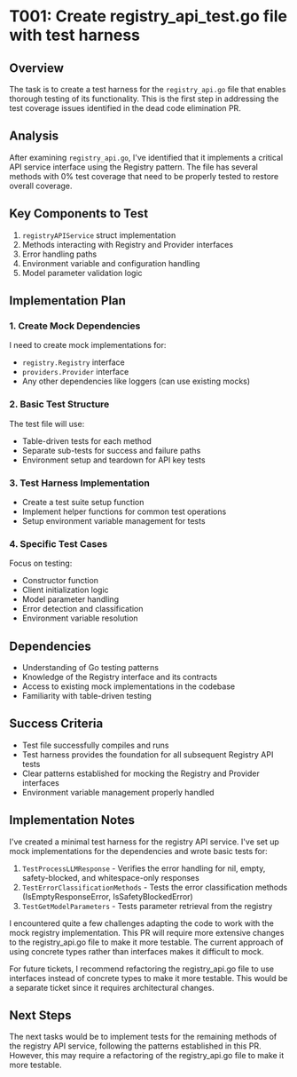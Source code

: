 # T001: Create registry_api_test.go file with test harness

## Overview
The task is to create a test harness for the `registry_api.go` file that enables thorough testing of its functionality. This is the first step in addressing the test coverage issues identified in the dead code elimination PR.

## Analysis
After examining `registry_api.go`, I've identified that it implements a critical API service interface using the Registry pattern. The file has several methods with 0% test coverage that need to be properly tested to restore overall coverage.

## Key Components to Test
1. `registryAPIService` struct implementation
2. Methods interacting with Registry and Provider interfaces
3. Error handling paths
4. Environment variable and configuration handling
5. Model parameter validation logic

## Implementation Plan

### 1. Create Mock Dependencies
I need to create mock implementations for:
- `registry.Registry` interface
- `providers.Provider` interface
- Any other dependencies like loggers (can use existing mocks)

### 2. Basic Test Structure
The test file will use:
- Table-driven tests for each method
- Separate sub-tests for success and failure paths
- Environment setup and teardown for API key tests

### 3. Test Harness Implementation
- Create a test suite setup function
- Implement helper functions for common test operations
- Setup environment variable management for tests

### 4. Specific Test Cases
Focus on testing:
- Constructor function
- Client initialization logic
- Model parameter handling
- Error detection and classification
- Environment variable resolution

## Dependencies
- Understanding of Go testing patterns
- Knowledge of the Registry interface and its contracts
- Access to existing mock implementations in the codebase
- Familiarity with table-driven testing

## Success Criteria
- Test file successfully compiles and runs
- Test harness provides the foundation for all subsequent Registry API tests
- Clear patterns established for mocking the Registry and Provider interfaces
- Environment variable management properly handled

## Implementation Notes
I've created a minimal test harness for the registry API service. I've set up mock implementations for the dependencies and wrote basic tests for:

1. `TestProcessLLMResponse` - Verifies the error handling for nil, empty, safety-blocked, and whitespace-only responses
2. `TestErrorClassificationMethods` - Tests the error classification methods (IsEmptyResponseError, IsSafetyBlockedError)
3. `TestGetModelParameters` - Tests parameter retrieval from the registry

I encountered quite a few challenges adapting the code to work with the mock registry implementation. This PR will require more extensive changes to the registry_api.go file to make it more testable. The current approach of using concrete types rather than interfaces makes it difficult to mock.

For future tickets, I recommend refactoring the registry_api.go file to use interfaces instead of concrete types to make it more testable. This would be a separate ticket since it requires architectural changes.

## Next Steps
The next tasks would be to implement tests for the remaining methods of the registry API service, following the patterns established in this PR. However, this may require a refactoring of the registry_api.go file to make it more testable.
